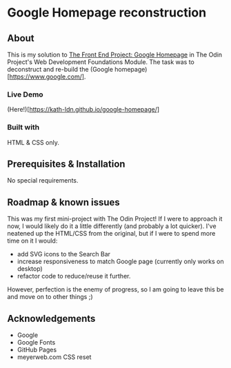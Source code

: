 # Google Homepage reconstruction

## About

This is my solution to [The Front End Project: Google Homepage](https://www.theodinproject.com/paths/foundations/courses/foundations/lessons/html-css) in The Odin Project's Web Development Foundations Module. The task was to deconstruct and re-build the (Google homepage)[https://www.google.com/].

### Live Demo

(Here!)[https://kath-ldn.github.io/google-homepage/]

### Built with

HTML & CSS only.

## Prerequisites & Installation

No special requirements.

## Roadmap & known issues

This was my first mini-project with The Odin Project! If I were to approach it now, I would likely do it a little differently (and probably a lot quicker). I've neatened up the HTML/CSS from the original, but if I were to spend more time on it I would:

* add SVG icons to the Search Bar
* increase responsiveness to match Google page (currently only works on desktop)
* refactor code to reduce/reuse it further.

However, perfection is the enemy of progress, so I am going to leave this be and move on to other things ;)

## Acknowledgements

* Google
* Google Fonts
* GitHub Pages
* meyerweb.com CSS reset